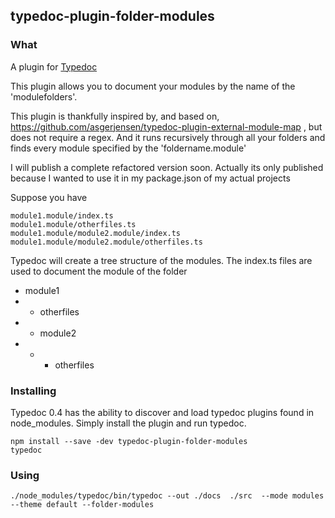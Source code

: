 ## typedoc-plugin-folder-modules

### What

A plugin for [Typedoc](http://typedoc.org)

This plugin allows you to document your modules by the name of the 'modulefolders'.

This plugin is thankfully inspired by, and based on, https://github.com/asgerjensen/typedoc-plugin-external-module-map , but does not require a regex. And it runs recursively through all your folders and finds every module specified by the 'foldername.module'

I will publish a complete refactored version soon. Actually its only published because I wanted to use it in my package.json of my actual projects


Suppose you have
```
module1.module/index.ts
module1.module/otherfiles.ts
module1.module/module2.module/index.ts
module1.module/module2.module/otherfiles.ts
```

Typedoc will create a tree structure of the modules. The index.ts files are used to document the module of the folder

- module1
- - otherfiles
- - module2
- - - otherfiles


### Installing

Typedoc 0.4 has the ability to discover and load typedoc plugins found in node_modules.
Simply install the plugin and run typedoc.

```
npm install --save -dev typedoc-plugin-folder-modules
typedoc
```

### Using
```
./node_modules/typedoc/bin/typedoc --out ./docs  ./src  --mode modules --theme default --folder-modules
```
